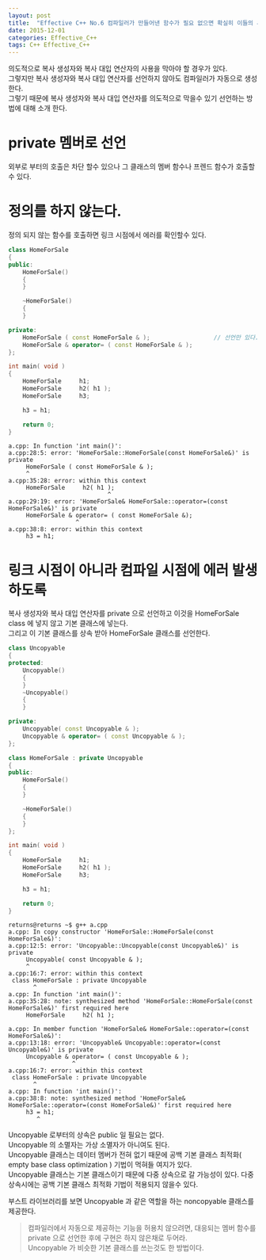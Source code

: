 ```yaml
---
layout: post
title:  "Effective C++ No.6 컴파일러가 만들어낸 함수가 필요 없으면 확실히 이들의 사용을 금해 버리자"
date: 2015-12-01
categories: Effective_C++
tags: C++ Effective_C++
---
```


의도적으로 복사 생성자와 복사 대입 연산자의 사용을 막아야 할 경우가 있다.    
그렇지만 복사 생성자와 복사 대입 연산자를 선언하지 않아도 컴파일러가 자동으로 생성한다.  
그렇기 때문에 복사 생성자와 복사 대입 연산자를 의도적으로 막을수 있기 선언하는 방법에 대해 소개 한다.  

# private 멤버로 선언

외부로 부터의 호출은 차단 할수 있으나 그 클래스의 멤버 함수나 프렌드 함수가 호출할수 있다.  

# 정의를 하지 않는다.

정의 되지 않는 함수를 호출하면 링크 시점에서 에러를 확인할수 있다.  

```c++
class HomeForSale
{
public:
    HomeForSale()
    {
    }

    ~HomeForSale()
    {
    }

private:
    HomeForSale ( const HomeForSale & );                  // 선언만 있다.
    HomeForSale & operator= ( const HomeForSale & );
};

int main( void )
{
    HomeForSale     h1;
    HomeForSale     h2( h1 );
    HomeForSale     h3;

    h3 = h1;

    return 0;
}
```

```
a.cpp: In function 'int main()':
a.cpp:28:5: error: 'HomeForSale::HomeForSale(const HomeForSale&)' is private
     HomeForSale ( const HomeForSale & );
     ^
a.cpp:35:28: error: within this context
     HomeForSale     h2( h1 );
                            ^
a.cpp:29:19: error: 'HomeForSale& HomeForSale::operator=(const HomeForSale&)' is private
     HomeForSale & operator= ( const HomeForSale &);
                   ^
a.cpp:38:8: error: within this context
     h3 = h1;
```

# 링크 시점이 아니라 컴파일 시점에 에러 발생하도록

복사 생성자와 복사 대입 연산자를 private 으로 선언하고 이것을 HomeForSale class 에 넣지 않고 기본 클래스에 넣는다.   
그리고 이 기본 클래스를 상속 받아 HomeForSale 클래스를 선언한다.  

```c++
class Uncopyable
{
protected:
    Uncopyable()
    {
    }
    ~Uncopyable()
    {
    }

private:
    Uncopyable( const Uncopyable & );
    Uncopyable & operator= ( const Uncopyable & );
};

class HomeForSale : private Uncopyable
{
public:
    HomeForSale()
    {
    }

    ~HomeForSale()
    {
    }
};

int main( void )
{
    HomeForSale     h1;
    HomeForSale     h2( h1 );
    HomeForSale     h3;

    h3 = h1;

    return 0;
}
```

```
returns@returns ~$ g++ a.cpp
a.cpp: In copy constructor 'HomeForSale::HomeForSale(const HomeForSale&)':
a.cpp:12:5: error: 'Uncopyable::Uncopyable(const Uncopyable&)' is private
     Uncopyable( const Uncopyable & );
     ^
a.cpp:16:7: error: within this context
 class HomeForSale : private Uncopyable
       ^
a.cpp: In function 'int main()':
a.cpp:35:28: note: synthesized method 'HomeForSale::HomeForSale(const HomeForSale&)' first required here
     HomeForSale     h2( h1 );
                            ^
a.cpp: In member function 'HomeForSale& HomeForSale::operator=(const HomeForSale&)':
a.cpp:13:18: error: 'Uncopyable& Uncopyable::operator=(const Uncopyable&)' is private
     Uncopyable & operator= ( const Uncopyable & );
                  ^
a.cpp:16:7: error: within this context
 class HomeForSale : private Uncopyable
       ^
a.cpp: In function 'int main()':
a.cpp:38:8: note: synthesized method 'HomeForSale& HomeForSale::operator=(const HomeForSale&)' first required here
     h3 = h1;
        ^
```
Uncopyable 로부터의 상속은 public 일 필요는 없다.  
Uncopyable 의 소멸자는 가상 소멸자가 아니여도 된다.  
Uncopyable 클래스는 데이터 멤버가 전혀 없기 때문에 공백 기본 클래스 최적화( empty base class optimization ) 기법이 먹혀들 여지가 있다.  
Uncopyable 클래스는 기본 클래스이기 때문에 다중 상속으로 갈 가능성이 있다. 다중 상속시에는 공백 기본 클래스 최적화 기법이 적용되지 않을수 있다.  

부스트 라이브러리를 보면 Uncopyable 과 같은 역할을 하는 noncopyable 클래스를 제공한다.  

> 컴파일러에서 자동으로 제공하는 기능을 허용치 않으려면, 대응되는 멤버 함수를 private 으로 선언한 후에 구현은 하지 않은채로 두어라.  
> Uncopyable 가 비슷한 기본 클래스를 쓰는것도 한 방법이다.   
